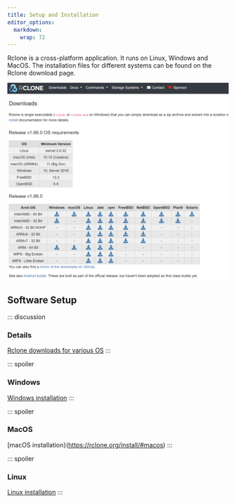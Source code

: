 ```yaml
---
title: Setup and Installation
editor_options: 
  markdown: 
    wrap: 72
---
```


Rclone is a cross-platform application. It runs on Linux, Windows and
MacOS. The installation files for different systems can be found on the
Rclone download page.

![Rclone downloads for various OS](rclone-download.png)

## Software Setup

::: discussion
### Details

[Rclone downloads for various OS](https://rclone.org/downloads/)
:::

::: spoiler
### Windows

[Windows installation](https://rclone.org/install/#windows)
:::

::: spoiler
### MacOS

[macOS installation}(<https://rclone.org/install/#macos>)
:::

::: spoiler
### Linux

[Linux installation](https://rclone.org/install/#linux)
:::
